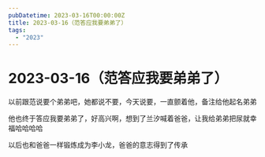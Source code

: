 ```yaml
---
pubDatetime: 2023-03-16T00:00:00Z
title: 2023-03-16（范答应我要弟弟了）
tags:
  - "2023"
---
```


# 2023-03-16（范答应我要弟弟了）

以前跟范说要个弟弟吧，她都说不要，今天说要，一直颤着他，备注给他起名弟弟

他也终于答应我要弟弟了，好高兴啊，想到了兰汐喊着爸爸，让我给弟弟把尿就幸福哈哈哈哈

以后也和爸爸一样锻炼成为李小龙，爸爸的意志得到了传承

